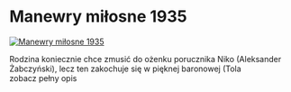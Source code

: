 Manewry miłosne 1935 
=============
[![Manewry miłosne 1935 ](http://vidos.pl/images/player.gif)](http://vidos.pl/manewry-milosne-1935)

 Rodzina koniecznie chce zmusić do ożenku porucznika Niko (Aleksander Żabczyński), lecz ten zakochuje się w pięknej baronowej (Tola zobacz pełny opis
